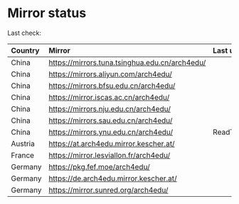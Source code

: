 <script src="./time.js"></script>
# Mirror status
Last check: <script type="text/javascript">localize(1687645128.5442324);</script>

|Country|Mirror|Last update|
|:------|:-----|:----------|
|China|https://mirrors.tuna.tsinghua.edu.cn/arch4edu/|<script type="text/javascript">localize(1687588636);</script>|
|China|https://mirrors.aliyun.com/arch4edu/|<script type="text/javascript">localize(1687588636);</script>|
|China|https://mirrors.bfsu.edu.cn/arch4edu/|<script type="text/javascript">localize(1687588636);</script>|
|China|https://mirror.iscas.ac.cn/arch4edu/|<script type="text/javascript">localize(1687631590);</script>|
|China|https://mirrors.nju.edu.cn/arch4edu/|<script type="text/javascript">localize(1687502869);</script>|
|China|https://mirrors.sau.edu.cn/arch4edu/|<script type="text/javascript">localize(1673850842);</script>|
|China|https://mirrors.ynu.edu.cn/arch4edu/|ReadTimeout|
|Austria|https://at.arch4edu.mirror.kescher.at/|<script type="text/javascript">localize(1687588636);</script>|
|France|https://mirror.lesviallon.fr/arch4edu/|<script type="text/javascript">localize(1687588636);</script>|
|Germany|https://pkg.fef.moe/arch4edu/|<script type="text/javascript">localize(1687588636);</script>|
|Germany|https://de.arch4edu.mirror.kescher.at/|<script type="text/javascript">localize(1687588636);</script>|
|Germany|https://mirror.sunred.org/arch4edu/|<script type="text/javascript">localize(1687588636);</script>|

<script src="./tablefilter/tablefilter.js"></script>
<script src="./table.js"></script>